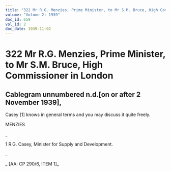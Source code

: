 ```yaml
---
title: "322 Mr R.G. Menzies, Prime Minister, to Mr S.M. Bruce, High Commissioner in London"
volume: "Volume 2: 1939"
doc_id: 659
vol_id: 2
doc_date: 1939-11-02
---
```


# 322 Mr R.G. Menzies, Prime Minister, to Mr S.M. Bruce, High Commissioner in London

## Cablegram unnumbered n.d.[on or after 2 November 1939],

Casey [1] knows in general terms and you may discuss it quite freely.

MENZIES

_

1 R.G. Casey, Minister for Supply and Development.

_

_ [AA: CP 290/6, ITEM 1]_
